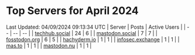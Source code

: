 # Top Servers for April 2024
Last Updated: 04/09/2024 09:13:34 UTC
| Server | Posts | Active Users |
| -- | -- | -- |
| [techhub.social](https://techhub.social/tags/PowerShell) | 24 | 6 |
| [mastodon.social](https://mastodon.social/tags/PowerShell) | 7 | 7 |
| [fosstodon.org](https://fosstodon.org/tags/PowerShell) | 6 | 5 |
| [hachyderm.io](https://hachyderm.io/tags/PowerShell) | 1 | 1 |
| [infosec.exchange](https://infosec.exchange/tags/PowerShell) | 1 | 1 |
| [mas.to](https://mas.to/tags/PowerShell) | 1 | 1 |
| [mastodon.nu](https://mastodon.nu/tags/PowerShell) | 1 | 1 |
